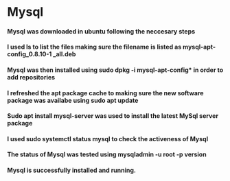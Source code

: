 # Mysql
#### Mysql was downloaded in ubuntu following the neccesary steps
#### I used ls to list the files making sure the filename is listed as mysql-apt-config_0.8.10-1 _all.deb
#### Mysql was then installed using sudo dpkg -i mysql-apt-config* in order to add repositories
####  I refreshed the apt package cache to making sure the new software package was availabe using sudo apt update
#### Sudo apt install mysql-server was used to install the latest MySql server package
#### I used sudo systemctl status mysql to check the activeness of Mysql
#### The status of Mysql was tested using mysqladmin -u root -p version
#### Mysql is successfully installed and running.
